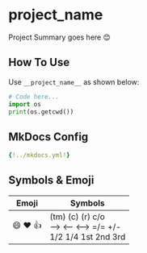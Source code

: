<!--
 Copyright (c) __current_year__ __author__
-->


# __project_name__

Project Summary goes here 😊

## How To Use
Use `__project_name__` as shown below:

```python
# Code here...
import os
print(os.getcwd())
```

## MkDocs Config

```yaml
{!../mkdocs.yml!}
```

## Symbols & Emoji
| Emoji | Symbols |
|---|---|
|:smile: :heart: :thumbsup: | (tm)  (c)  (r)  c/o <br/> -->  <--  <-->  =/=  +/- <br/> 1/2 1/4 1st  2nd  3rd|